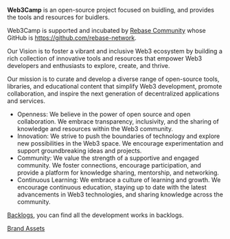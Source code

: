 **Web3Camp** is an open-source project focused on buidling, and provides the tools and resources for buidlers. 

Web3Camp is supported and incubated by [Rebase Community](https://rebase.network) whose GitHub is https://github.com/rebase-network.

Our Vision is to foster a vibrant and inclusive Web3 ecosystem by building a rich collection of innovative tools and resources that empower Web3 developers and enthusiasts to explore, create, and thrive.

Our mission is to curate and develop a diverse range of open-source tools, libraries, and educational content that simplify Web3 development, promote collaboration, and inspire the next generation of decentralized applications and services.

- Openness: We believe in the power of open source and open collaboration. We embrace transparency, inclusivity, and the sharing of knowledge and resources within the Web3 community.
- Innovation: We strive to push the boundaries of technology and explore new possibilities in the Web3 space. We encourage experimentation and support groundbreaking ideas and projects.
- Community: We value the strength of a supportive and engaged community. We foster connections, encourage participation, and provide a platform for knowledge sharing, mentorship, and networking.
- Continuous Learning: We embrace a culture of learning and growth. We encourage continuous education, staying up to date with the latest advancements in Web3 technologies, and sharing knowledge across the community.

[Backlogs](https://github.com/orgs/Web3Camp-Labs/projects/3), you can find all the development works in backlogs.  

[Brand Assets](https://github.com/Web3Camp-Labs/graphic-assets)  
